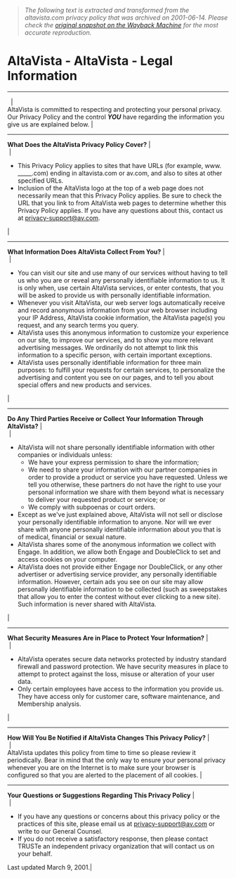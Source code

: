 > *The following text is extracted and transformed from the altavista.com privacy policy that was archived on 2001-06-14. Please check the [original snapshot on the Wayback Machine](https://web.archive.org/web/20010614133903id_/http%3A//altavista.com/r%3FF38) for the most accurate reproduction.*

# AltaVista - AltaVista - Legal Information

* * *  
  
  |    
AltaVista is committed to respecting and protecting your personal privacy. Our Privacy Policy and the control **_YOU_** have regarding the information you give us are explained below. |     
  
* * *  
  
**What Does the AltaVista Privacy Policy Cover?** |    
 |   


  * This Privacy Policy applies to sites that have URLs (for example, www. _____.com) ending in altavista.com or av.com, and also to sites at other specified URLs. 
  * Inclusion of the AltaVista logo at the top of a web page does not necessarily mean that this Privacy Policy applies. Be sure to check the URL that you link to from AltaVista web pages to determine whether this Privacy Policy applies. If you have any questions about this, contact us at [privacy-support@av.com](mailto:privacy-support@av.com).

|     
  
* * *  
  
**What Information Does AltaVista Collect From You?** |    
 |   


  * You can visit our site and use many of our services without having to tell us who you are or reveal any personally identifiable information to us. It is only when, use certain AltaVista services, or enter contests, that you will be asked to provide us with personally identifiable information. 
  * Whenever you visit AltaVista, our web server logs automatically receive and record anonymous information from your web browser including your IP Address, AltaVista cookie information, the AltaVista page(s) you request, and any search terms you query. 
  * AltaVista uses this anonymous information to customize your experience on our site, to improve our services, and to show you more relevant advertising messages. We ordinarily do not attempt to link this information to a specific person, with certain important exceptions. 
  * AltaVista uses personally identifiable information for three main purposes: to fulfill your requests for certain services, to personalize the advertising and content you see on our pages, and to tell you about special offers and new products and services. 

|     
  
* * *  
  
**Do Any Third Parties Receive or Collect Your Information Through AltaVista?** |    
 |   


  * AltaVista will not share personally identifiable information with other companies or individuals unless: 
    * We have your express permission to share the information; 
    * We need to share your information with our partner companies in order to provide a product or service you have requested. Unless we tell you otherwise, these partners do not have the right to use your personal information we share with them beyond what is necessary to deliver your requested product or service; or 
    * We comply with subpoenas or court orders.
  * Except as we've just explained above, AltaVista will not sell or disclose your personally identifiable information to anyone. Nor will we ever share with anyone personally identifiable information about you that is of medical, financial or sexual nature. 
  * AltaVista shares some of the anonymous information we collect with Engage. In addition, we allow both Engage and DoubleClick to set and access cookies on your computer. 
  * AltaVista does not provide either Engage nor DoubleClick, or any other advertiser or advertising service provider, any personally identifiable information. However, certain ads you see on our site may allow personally identifiable information to be collected (such as sweepstakes that allow you to enter the contest without ever clicking to a new site). Such information is never shared with AltaVista. 

|     
  
* * *  
  
**What Security Measures Are in Place to Protect Your Information?** |    
 |   


  * AltaVista operates secure data networks protected by industry standard firewall and password protection. We have security measures in place to attempt to protect against the loss, misuse or alteration of your user data. 
  * Only certain employees have access to the information you provide us. They have access only for customer care, software maintenance, and Membership analysis. 

|     
  
* * *  
  
**How Will You Be Notified if AltaVista Changes This Privacy Policy?** |    
 |   
AltaVista updates this policy from time to time so please review it periodically. Bear in mind that the only way to ensure your personal privacy whenever you are on the Internet is to make sure your browser is configured so that you are alerted to the placement of all cookies. |     
  
* * *  
  
**Your Questions or Suggestions Regarding This Privacy Policy** |    
 |   


  * If you have any questions or concerns about this privacy policy or the practices of this site, please email us at [privacy-support@av.com](mailto:privacy-support@av.com) or write to our General Counsel. 
  * If you do not receive a satisfactory response, then please contact TRUSTe an independent privacy organization that will contact us on your behalf.

Last updated March 9, 2001.|   
